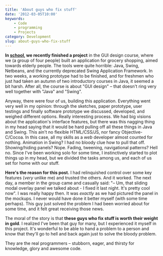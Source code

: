 ```yaml
---
title: 'About guys who fix stuff'
date: '2012-03-05T10:00'
keywords:
    - Code
    - programming
    - Projects
category: Development
slug: about-guys-who-fix-stuff
---
```


**In [school](http://chalmers.se), we recently finished a project** in the GUI design course, where we (a group of four people) built an application for grocery shopping, aimed towards elderly people. The tools were quite horrible: Java, Swing, Netbeans, and the currently deprecated Swing Application Framework. In two weeks, a working prototype had to be finished, and for freshmen who just had taken an autumn of two introductory courses in Java, it seemed a bit harsh. After all, the course is about "GUI design" – that doesn't ring very well together with "Java" and "Swing".
 
 Anyway, there were four of us, building this application. Everything went very well in my opinion: through the sketches, paper prototype, user testings and finally software prototype we discussed, developed, and weighed different options. Really interesting process. We had big visions about the application's interface features, but there was this nagging thing in my head saying that it would be hard pulling off all these things in Java and Swing. This ain't no flexible HTML/CSS/JS, nor fancy Objective-C/Cocoa. In this case, all my skills as a _web_ developer almost counted for nothing. Animation in Swing? I had no bloody clue how to pull that off. Showing/hiding panels? Nope. Fading, tweening, navigational patterns? Hell no. Since I've been working solo for some time, I instinctively started to plot things up in my head, but we divided the tasks among us, and each of us set for home with our stuff.
 
 **Here's the reason for this post.** I had relinquished control over some key features (_very_ unlike me) and trusted the others. And it worked. The next day, a member in the group came and casually said: "– Um, that sliding modal overlay panel we talked about - I fixed it last night. It's pretty cool now". I was really happy then. It was _exactly_ as we had pictured the panel in the mockups. I never would have done it better myself (with some time perhaps). This guy just solved the problem I had been worried about for some time, and it felt great receiving those news.
 
 The moral of the story is that **these guys who fix stuff is worth their weight in gold**. I realized I've been that guy for many, but I experienced it myself in this project. It's wonderful to be able to hand a problem to a person and know that they'll go to hell and back again just to solve the bloody problem.
 
 They are the real programmers – stubborn, eager, and thirsty for knowledge, glory and awesome code.
